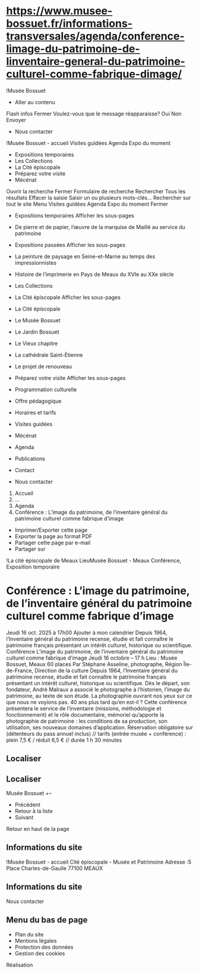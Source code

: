 # https://www.musee-bossuet.fr/informations-transversales/agenda/conference-limage-du-patrimoine-de-linventaire-general-du-patrimoine-culturel-comme-fabrique-dimage/

!Musée Bossuet
 * Aller au contenu

Flash infos
Fermer
Voulez-vous que le message réapparaisse? 
Oui 
Non 
Envoyer
 * Nous contacter

!Musée Bossuet - accueil
Visites guidées
Agenda
Expo du moment
 * Expositions temporaires 
 * Les Collections
 * La Cité épiscopale 
 * Préparez votre visite 
 * Mécénat

Ouvrir la recherche
Fermer
Formulaire de recherche
Rechercher
Tous les résultats
Effacer la saisie Saisir un ou plusieurs mots-clés…
Rechercher sur tout le site
Menu
Visites guidées
Agenda
Expo du moment
Fermer
 * Expositions temporaires Afficher les sous-pages
 * De pierre et de papier, l’œuvre de la marquise de Maillé au service du patrimoine
 * Expositions passées Afficher les sous-pages
 * La peinture de paysage en Seine-et-Marne au temps des impressionnistes
 * Histoire de l’imprimerie en Pays de Meaux du XVIe au XXe siècle
 * Les Collections
 * La Cité épiscopale Afficher les sous-pages
 * La Cité épiscopale
 * Le Musée Bossuet
 * Le Jardin Bossuet
 * Le Vieux chapitre
 * La cathédrale Saint-Étienne
 * Le projet de renouveau
 * Préparez votre visite Afficher les sous-pages
 * Programmation culturelle
 * Offre pédagogique
 * Horaires et tarifs
 * Visites guidées
 * Mécénat

 * Agenda
 * Publications
 * Contact

 * Nous contacter

 1. Accueil
 2. ...
 3. Agenda
 4. Conférence : L’image du patrimoine, de l’inventaire général du patrimoine culturel comme fabrique d’image

 * Imprimer/Exporter cette page
 * Exporter la page au format PDF
 * Partager cette page par e-mail
 * Partager sur

!La cité épiscopale de Meaux
LieuMusée Bossuet - Meaux 
Conférence, Exposition temporaire
# Conférence : L’image du patrimoine, de l’inventaire général du patrimoine culturel comme fabrique d’image
Jeudi 16 oct. 2025
à 17h00 
Ajouter à mon calendrier
Depuis 1964, l’Inventaire général du patrimoine recense, étudie et fait connaître le patrimoine français présentant un intérêt culturel, historique ou scientifique. 
Conférence
 L’image du patrimoine, de l’inventaire général du patrimoine culturel comme fabrique d’image
Jeudi 16 octobre – 17 h
Lieu : Musée Bossuet, Meaux
60 places
Par Stéphane Asseline, photographe, Région Île-de-France, Direction de la culture
Depuis 1964, l’Inventaire général du patrimoine recense, étudie et fait connaître le patrimoine français présentant un intérêt culturel, historique ou scientifique. Dès le départ, son fondateur, André Malraux a associé le photographe à l’historien, l’image du patrimoine, au texte de son étude. La photographie ouvrant nos yeux sur ce que nous ne voyions pas. 40 ans plus tard qu’en est-il ? Cette conférence présentera le service de l’inventaire (missions, méthodologie et fonctionnement) et le rôle documentaire, mémoriel qu’apporte la photographie de patrimoine : les conditions de sa production, son utilisation, ses nouveaux domaines d’application.
Réservation obligatoire sur (détenteurs du pass annuel inclus) // tarifs (entrée musée + conférence) : plein 7,5 € / réduit 6,5 € // durée 1 h 30 minutes
## Localiser
## Localiser
Musée Bossuet 
+–
 * Précédent 
 * Retour à la liste 
 * Suivant 

Retour en haut de la page 
## Informations du site
!Musée Bossuet - accueil
Cité épiscopale - Musée et Patrimoine
Adresse :5 Place Charles-de-Gaulle 77100 MEAUX
## Informations du site
Nous contacter
## Menu du bas de page
 * Plan du site
 * Mentions légales
 * Protection des données
 * Gestion des cookies

Réalisation
